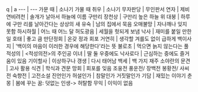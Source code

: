 
 q  | a
--- | ---​
가문 때			| 소나기 가물 때
취우			| 소나기
무자판당			| 무인판서
연자			| 제비
연비려천			| 솔개가 날아서 하늘에 이름
구만리 장천상			| 구만리 높은 하늘 위
대붕			| 하루에 구만 리를 날아간다는 상상의 새
유숙			| 남의 집에서 묵음
오매불망			| 자나깨나 잊지 못함
하시하월			| 어느 때 어느 달
허도광음			| 세월을 헛되게 보냄
낙사			| 재미를 붙일 만한 일
호태			| 좋고 큼
만단정회			| 온갖 정과 회포
거연히			| 생각할 겨를도 없이 급하게
백이사지			| '백이의 마음이 이러한 경우에 해당한다'라는 뜻
불로초			| 먹으면 늙지 않는다는 풀
적성의			| <적성의전>의 주인공
이녀			| 딸 둘
우중에도 낙사로다			| 근심하는 중에도 즐거움이 있음
기이할사			| 이상하구나
갱생			| 다시 태어남
백세			| 백 가지 재주
소야란의 문견			| 고사 활용
식견			| 학식과 견문
망회			| 회포를 잊음
조웅전 풍운전/ 장백전 봉황전/ 사씨전 숙향전			| 고전소설
진언인가 허설인가			| 참말인가 거짓말인가
기담			| 재밌는 이야기
춘몽			| 봄에 꾸는 꿈: 덧없는 인생-> 허탈함
무익			| 이익이 없음
​